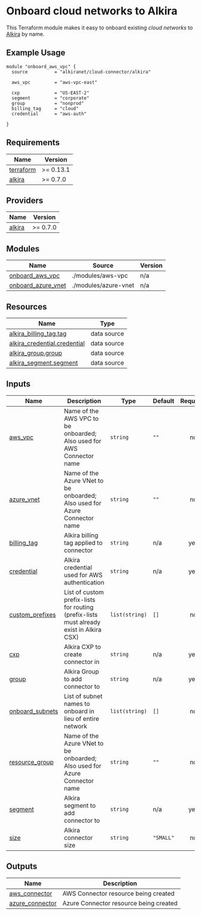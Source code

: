 # Onboard cloud networks to Alkira
This Terraform module makes it easy to onboard existing _cloud networks_ to [Alkira](https://alkira.com) by name.

## Example Usage
```hcl
module "onboard_aws_vpc" {
  source          = "alkiranet/cloud-connector/alkira"

  aws_vpc         = "aws-vpc-east"
  
  cxp             = "US-EAST-2"
  segment         = "corporate"
  group           = "nonprod"
  billing_tag     = "cloud"
  credential      = "aws-auth"

}
```

<!-- BEGINNING OF PRE-COMMIT-TERRAFORM DOCS HOOK -->
## Requirements

| Name | Version |
|------|---------|
| <a name="requirement_terraform"></a> [terraform](#requirement\_terraform) | >= 0.13.1 |
| <a name="requirement_alkira"></a> [alkira](#requirement\_alkira) | >= 0.7.0 |

## Providers

| Name | Version |
|------|---------|
| <a name="provider_alkira"></a> [alkira](#provider\_alkira) | >= 0.7.0 |

## Modules

| Name | Source | Version |
|------|--------|---------|
| <a name="module_onboard_aws_vpc"></a> [onboard\_aws\_vpc](#module\_onboard\_aws\_vpc) | ./modules/aws-vpc | n/a |
| <a name="module_onboard_azure_vnet"></a> [onboard\_azure\_vnet](#module\_onboard\_azure\_vnet) | ./modules/azure-vnet | n/a |

## Resources

| Name | Type |
|------|------|
| [alkira_billing_tag.tag](https://registry.terraform.io/providers/alkiranet/alkira/latest/docs/data-sources/billing_tag) | data source |
| [alkira_credential.credential](https://registry.terraform.io/providers/alkiranet/alkira/latest/docs/data-sources/credential) | data source |
| [alkira_group.group](https://registry.terraform.io/providers/alkiranet/alkira/latest/docs/data-sources/group) | data source |
| [alkira_segment.segment](https://registry.terraform.io/providers/alkiranet/alkira/latest/docs/data-sources/segment) | data source |

## Inputs

| Name | Description | Type | Default | Required |
|------|-------------|------|---------|:--------:|
| <a name="input_aws_vpc"></a> [aws\_vpc](#input\_aws\_vpc) | Name of the AWS VPC to be onboarded; Also used for AWS Connector name | `string` | `""` | no |
| <a name="input_azure_vnet"></a> [azure\_vnet](#input\_azure\_vnet) | Name of the Azure VNet to be onboarded; Also used for Azure Connector name | `string` | `""` | no |
| <a name="input_billing_tag"></a> [billing\_tag](#input\_billing\_tag) | Alkira billing tag applied to connector | `string` | n/a | yes |
| <a name="input_credential"></a> [credential](#input\_credential) | Alkira credential used for AWS authentication | `string` | n/a | yes |
| <a name="input_custom_prefixes"></a> [custom\_prefixes](#input\_custom\_prefixes) | List of custom prefix-lists for routing (prefix-lists must already exist in Alkira CSX) | `list(string)` | `[]` | no |
| <a name="input_cxp"></a> [cxp](#input\_cxp) | Alkira CXP to create connector in | `string` | n/a | yes |
| <a name="input_group"></a> [group](#input\_group) | Alkira Group to add connector to | `string` | n/a | yes |
| <a name="input_onboard_subnets"></a> [onboard\_subnets](#input\_onboard\_subnets) | List of subnet names to onboard in lieu of entire network | `list(string)` | `[]` | no |
| <a name="input_resource_group"></a> [resource\_group](#input\_resource\_group) | Name of the Azure VNet to be onboarded; Also used for Azure Connector name | `string` | `""` | no |
| <a name="input_segment"></a> [segment](#input\_segment) | Alkira segment to add connector to | `string` | n/a | yes |
| <a name="input_size"></a> [size](#input\_size) | Alkira connector size | `string` | `"SMALL"` | no |

## Outputs

| Name | Description |
|------|-------------|
| <a name="output_aws_connector"></a> [aws\_connector](#output\_aws\_connector) | AWS Connector resource being created |
| <a name="output_azure_connector"></a> [azure\_connector](#output\_azure\_connector) | Azure Connector resource being created |
<!-- END OF PRE-COMMIT-TERRAFORM DOCS HOOK -->